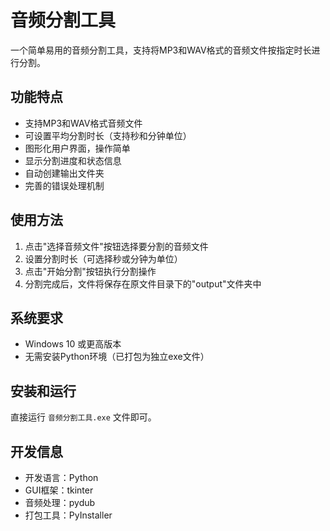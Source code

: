 # 音频分割工具

一个简单易用的音频分割工具，支持将MP3和WAV格式的音频文件按指定时长进行分割。

## 功能特点

- 支持MP3和WAV格式音频文件
- 可设置平均分割时长（支持秒和分钟单位）
- 图形化用户界面，操作简单
- 显示分割进度和状态信息
- 自动创建输出文件夹
- 完善的错误处理机制

## 使用方法

1. 点击"选择音频文件"按钮选择要分割的音频文件
2. 设置分割时长（可选择秒或分钟为单位）
3. 点击"开始分割"按钮执行分割操作
4. 分割完成后，文件将保存在原文件目录下的"output"文件夹中

## 系统要求

- Windows 10 或更高版本
- 无需安装Python环境（已打包为独立exe文件）

## 安装和运行

直接运行 `音频分割工具.exe` 文件即可。

## 开发信息

- 开发语言：Python
- GUI框架：tkinter
- 音频处理：pydub
- 打包工具：PyInstaller
